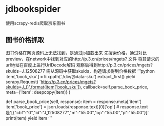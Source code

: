 # jdbookspider
使用scrapy-redis爬取京东图书

## 图书价格抓取

图书价格在网页源码上无法找到，是通过js加载出来
先搜索价格，通过对比preview，在network中找到对应的http://p.3.cn/prices/mgets? 文件
将其请求的url地址在百度上进行UrlDecode解码
观察后得到http://p.3.cn/prices/mgets?skuIds=J_12508277
需从源码中获取skuids，构造请求得到价格数据
‘’‘python
item['book_sku'] = li.xpath('./div/@data-sku').extract_first()
yield scrapy.Request(
    'http://p.3.cn/prices/mgets?skuIds=J_()'.format(item['book_sku']),
    callback=self.parse_book_price,
    meta={'item': deepcopy(item)}
)

def parse_book_price(self, response):
    item = response.meta['item']
    item['book_price'] = json.loads(response.text)[0]['op']
    # response.text 是'[{"cbf":"0","id":"J_12508277","m":"55.00","op":"55.00","p":"55.00"}]'
    print(item)
    yield item
’‘’
